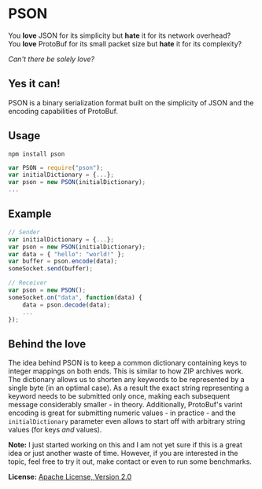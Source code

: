 PSON
====
You **love** JSON for its simplicity but **hate** it for its network overhead?  
You **love** ProtoBuf for its small packet size but **hate** it for its complexity?

*Can't there be solely love?*

Yes it can!
-----------
PSON is a binary serialization format built on the simplicity of JSON and the encoding capabilities of ProtoBuf.

Usage
-----
`npm install pson`

```js
var PSON = require("pson");
var initialDictionary = {...};
var pson = new PSON(initialDictionary);
...
```

Example
-------
```js
// Sender
var initialDictionary = {...};
var pson = new PSON(initialDictionary);
var data = { "hello": "world!" };
var buffer = pson.encode(data);
someSocket.send(buffer);
```

```js
// Receiver
var pson = new PSON();
someSocket.on("data", function(data) {
    data = pson.decode(data);
    ...
});
```

Behind the love
---------------
The idea behind PSON is to keep a common dictionary containing keys to integer mappings on both ends. This is similar to
how ZIP archives work. The dictionary allows us to shorten any keywords to be represented by a single byte (in an optimal
case). As a result the exact string representing a keyword needs to be submitted only once, making each subsequent
message considerably smaller - in theory. Additionally, ProtoBuf's varint encoding is great for submitting
numeric values - in practice - and the `initialDictionary` parameter even allows to start off with arbitrary string
values (for keys _and_ values).

**Note:** I just started working on this and I am not yet sure if this is a great idea or just another waste of time.
However, if you are interested in the topic, feel free to try it out, make contact or even to run some benchmarks.

**License:** [Apache License, Version 2.0](http://opensource.org/licenses/Apache-2.0)
